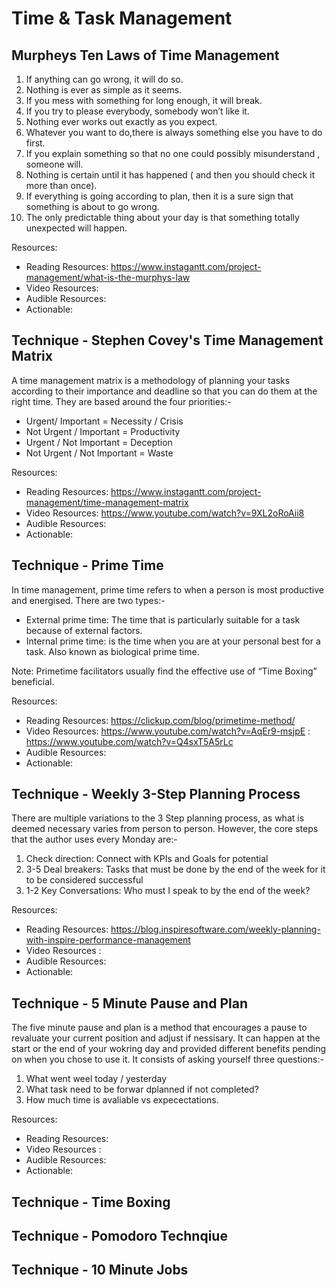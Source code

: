 # Time & Task Management

## Murpheys Ten Laws of Time Management

1. If anything can go wrong, it will do so.
2. Nothing is ever as simple as it seems.
3. If you mess with something for long enough, it will break.
4. If you try to please everybody, somebody won’t like it.
5. Nothing ever works out exactly as you expect.
6. Whatever you want to do,there is always something else you have to do first.
7. If you explain something so that no one could possibly misunderstand , someone will.
8. Nothing is certain until it has happened ( and then you should check it more than once).
9. If everything is going according to plan, then it is a sure sign that something is about to go wrong.
10. The only predictable thing about your day is that something totally unexpected will happen.

Resources: 
- Reading Resources: https://www.instagantt.com/project-management/what-is-the-murphys-law
- Video Resources: 
- Audible Resources:
- Actionable: 

## Technique - Stephen Covey's Time Management Matrix

A time management matrix is a methodology of planning your tasks according to their importance and deadline so that you can do them at the right time. They are based around the four priorities:-

 - Urgent/ Important = Necessity / Crisis
 - Not Urgent / Important = Productivity
 - Urgent / Not Important = Deception
 - Not Urgent / Not Important = Waste

Resources: 
- Reading Resources: https://www.instagantt.com/project-management/time-management-matrix
- Video Resources: https://www.youtube.com/watch?v=9XL2oRoAii8
- Audible Resources:
- Actionable: 


## Technique - Prime Time

In time management, prime time refers to when a person is most productive and energised. There are two types:-

 - External prime time: The time that is particularly suitable for a task because of external factors.
 - Internal prime time: is the time when you are at your personal best for a task. Also known as biological prime time.

Note: Primetime facilitators usually find the effective use of “Time Boxing” beneficial.  

Resources: 
- Reading Resources: https://clickup.com/blog/primetime-method/
- Video Resources: https://www.youtube.com/watch?v=AqEr9-msjpE
                : https://www.youtube.com/watch?v=Q4sxT5A5rLc
- Audible Resources:
- Actionable: 


## Technique - Weekly 3-Step Planning Process

There are multiple variations to the 3 Step planning process, as what is deemed necessary varies from person to person. However, the core steps that the author uses every Monday are:- 

1. Check direction: Connect with KPIs and Goals for potential
2. 3-5 Deal breakers: Tasks that must be done by the end of the week for it to be considered successful
3. 1-2 Key Conversations: Who must I speak to by the end of the week? 

Resources: 
- Reading Resources: https://blog.inspiresoftware.com/weekly-planning-with-inspire-performance-management
- Video Resources :
- Audible Resources:
- Actionable: 

## Technique - 5 Minute Pause and Plan

The five minute pause and plan is a method that encourages a pause to revaluate your current position and adjust if nessisary. It can happen at the start or the end of your wokring day and provided different benefits pending on when you chose to use it. It consists of asking yourself three questions:-

1. What went weel today / yesterday
2. What task need to be forwar dplanned if not completed?
3. How much time is avaliable vs expecectations. 


Resources: 
- Reading Resources: 
- Video Resources :
- Audible Resources:
- Actionable: 

## Technique - Time Boxing
## Technique - Pomodoro Technqiue
## Technique - 10 Minute Jobs 